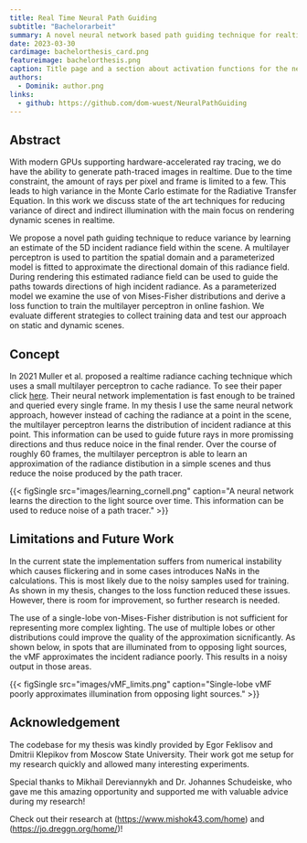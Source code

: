 ```yaml
---
title: Real Time Neural Path Guiding
subtitle: "Bachelorarbeit"
summary: A novel neural network based path guiding technique for realtime path tracing. A small neural network is trainied in online fashion to approximate incident radiance in world space. This information is used for guiding scatter rays in future frames.
date: 2023-03-30
cardimage: bachelorthesis_card.png
featureimage: bachelorthesis.png
caption: Title page and a section about activation functions for the neural network from my bachelors thesis.
authors:
  - Dominik: author.png
links:
  - github: https://github.com/dom-wuest/NeuralPathGuiding
---
```


## Abstract
With modern GPUs supporting hardware-accelerated ray tracing, we do have the ability to generate path-traced images in realtime. Due to the time constraint, the amount of rays per pixel and frame is limited to a few. This leads to high variance in the Monte Carlo estimate for the Radiative Transfer Equation. In this work we discuss state of the art techniques for reducing variance of direct and indirect illumination with the main focus on rendering dynamic scenes in realtime.

We propose a novel path guiding technique to reduce variance by learning an estimate of the 5D incident radiance field within the scene. A multilayer perceptron is used to partition the spatial domain and a parameterized model is fitted to approximate the directional domain of this radiance field. During rendering this estimated radiance field can be used to guide the paths towards directions of high incident radiance. As a parameterized model we examine the use of von Mises-Fisher distributions and derive a loss function to train the multilayer perceptron in online fashion. We evaluate different strategies to collect training data and test our approach on static and dynamic scenes.

## Concept
In 2021 Muller et al. proposed a realtime radiance caching technique which uses a small multilayer perceptron to cache radiance. To see their paper click [here](https://research.nvidia.com/publication/2021-06_real-time-neural-radiance-caching-path-tracing). Their neural network implementation is fast enough to be trained and queried every single frame. In my thesis I use the same neural network approach, however instead of caching the radiance at a point in the scene, the multilayer perceptron learns the distribution of incident radiance at this point. This information can be used to guide future rays in more promissing directions and thus reduce noice in the final render. Over the course of roughly 60 frames, the multilayer perceptron is able to learn an approximation of the radiance distibution in a simple scenes and thus reduce the noise produced by the path tracer.

{{< figSingle src="images/learning_cornell.png" caption="A neural network learns the direction to the light source over time. This information can be used to reduce noise of a path tracer." >}}

## Limitations and Future Work
In the current state the implementation suffers from numerical instability which causes flickering and in some cases introduces NaNs in the calculations. This is most likely due to the noisy samples used for training. As shown in my thesis, changes to the loss function reduced these issues. However, there is room for improvement, so further research is needed.

The use of a single-lobe von-Mises-Fisher distribution is not sufficient for representing more complex lighting. The use of multiple lobes or other distributions could improve the quality of the approximation sicnificantly. As shown below, in spots that are illuminated from to opposing light sources, the vMF approximates the incident radiance poorly. This results in a noisy output in those areas.

{{< figSingle src="images/vMF_limits.png" caption="Single-lobe vMF poorly approximates illumination from opposing light sources." >}}

## Acknowledgement

The codebase for my thesis was kindly provided by Egor Feklisov and Dmitrii Klepikov from Moscow State University. Their work got me setup for my research quickly and allowed many interesting experiments.

Special thanks to Mikhail Dereviannykh and Dr. Johannes Schudeiske, who gave me this amazing opportunity and supported me with valuable advice during my research!

Check out their research at (https://www.mishok43.com/home) and (https://jo.dreggn.org/home/)!